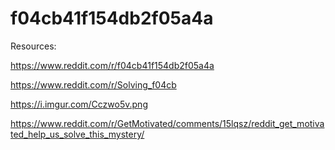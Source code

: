 # f04cb41f154db2f05a4a

Resources:

https://www.reddit.com/r/f04cb41f154db2f05a4a  

https://www.reddit.com/r/Solving_f04cb

https://i.imgur.com/Cczwo5v.png

https://www.reddit.com/r/GetMotivated/comments/15lqsz/reddit_get_motivated_help_us_solve_this_mystery/
